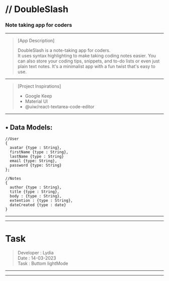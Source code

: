 # // DoubleSlash

### Note taking app for coders

---

> [App Description]
>
> DoubleSlash
> is a note-taking app for coders.  
> It uses syntax highlighting to make taking coding notes easier. You can also store your coding tips, snippets, and to-do lists or even just plain text notes.
> It's a minimalist app with a fun twist that's easy to use.

---

> [Project Inspirations]
>
> - Google Keep
> - Material UI
> - @uiw/react-textarea-code-editor

---

## • Data Models:

```JS
//User
{ 
  avatar {type : String},
  firstName {type : String},
  lastName {type : String}
  email {type: String},
  password {type: String}
};

//Notes  
{  
  author {type : String}, 
  title {type : String}, 
  body : {type : String}, 
  extention : {type : String}, 
  dateCreated {type : date} 
}  
```

---
---
# Task
> Developer : Lydia \
> Date      : 14-03-2023 \
> Task      : Buttom lightMode
---
---
